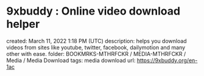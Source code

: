# 9xbuddy : Online video download helper

created: March 11, 2022 1:18 PM (UTC)
description: helps you download videos from sites like youtube, twitter, facebook, dailymotion and many other with ease.
folder: BOOKMRKS-MTHRFCKR / MEDIA-MTHRFCKR / Media / Media Download
tags: media download
url: https://9xbuddy.org/en-1ac